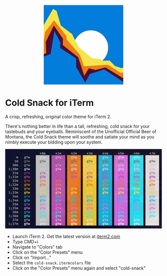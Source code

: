<center>
  <img src="./icon.png" alt="cold snack icon"/>
</center>

# Cold Snack for iTerm

A crisp, refreshing, original color theme for iTerm 2.

There's nothing better in life than a tall, refreshing, cold snack for your tastebuds and your eyeballs. Reminiscent of the Unofficial Official Beer of Montana, the Cold Snack theme will soothe and satiate your mind
as you nimbly execute your bidding upon your system.

![a screenshot of the color scheme](./iterm-cold-snack-screenshot.png)

- Launch iTerm 2. Get the latest version at [iterm2.com](https://www.iterm2.com/version3.html)
- Type CMD+i
- Navigate to "Colors" tab
- Click on the "Color Presets" menu
- Click on "Import…"
- Select the `cold-snack.itermcolors` file
- Click on the "Color Presets" menu again and select "cold-snack"